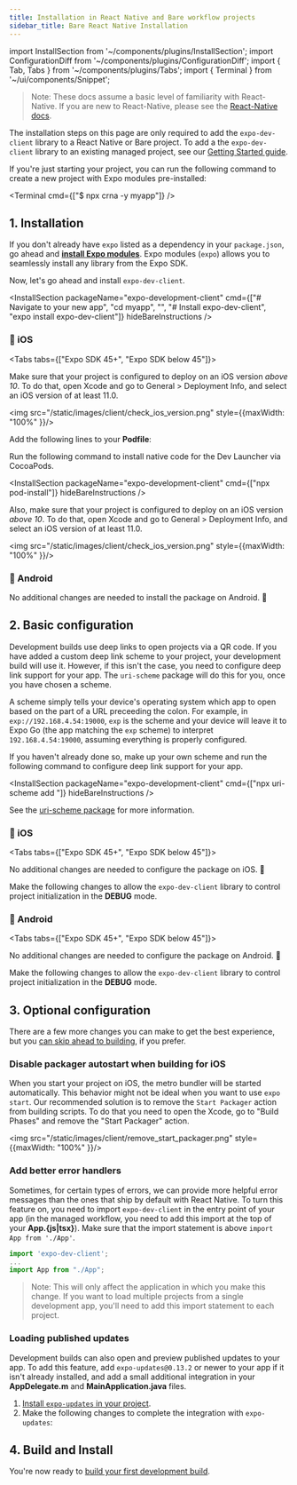 ```yaml
---
title: Installation in React Native and Bare workflow projects
sidebar_title: Bare React Native Installation
---
```


import InstallSection from '~/components/plugins/InstallSection';
import ConfigurationDiff from '~/components/plugins/ConfigurationDiff';
import { Tab, Tabs } from '~/components/plugins/Tabs';
import { Terminal } from '~/ui/components/Snippet';

> Note: These docs assume a basic level of familiarity with React-Native. If you are new to React-Native, please see the [React-Native docs](https://reactnative.dev/docs/getting-started).

The installation steps on this page are only required to add the `expo-dev-client` library to a React Native or Bare project. To add a the `expo-dev-client` library to an existing managed project, see our [Getting Started guide](getting-started.md).


If you're just starting your project, you can run the following command to create a new project with Expo modules pre-installed: 

<Terminal cmd={["$ npx crna -y myapp"]} />

<!-- TODO: Get this to work when you run `eas build` -->
<!-- If you're just starting your project, you can run the following command to create a new project from our template and then [skip to building](/development/getting-started.md#creating-and-installing-your-first-development-build):

<Terminal cmd={["$ npx crna -t with-dev-client"]} /> -->

## 1. Installation

If you don't already have `expo` listed as a dependency in your `package.json`, go ahead and **[install Expo modules](../bare/installing-expo-modules)**. Expo modules (`expo`) allows you to seamlessly install any library from the Expo SDK. 

Now, let's go ahead and install `expo-dev-client`.

<InstallSection packageName="expo-development-client" cmd={["# Navigate to your new app", "cd myapp", "", "# Install expo-dev-client", "expo install expo-dev-client"]} hideBareInstructions />

### 🍏 iOS

<Tabs tabs={["Expo SDK 45+", "Expo SDK below 45"]}>

<Tab >

Make sure that your project is configured to deploy on an iOS version _above 10_.
To do that, open Xcode and go to General > Deployment Info, and select an iOS version of at least 11.0.

<img src="/static/images/client/check_ios_version.png" style={{maxWidth: "100%" }}/>

</Tab >

<Tab >

Add the following lines to your **Podfile**:

<ConfigurationDiff source="/static/diffs/client/podfile.diff" />

Run the following command to install native code for the Dev Launcher via CocoaPods.

<InstallSection packageName="expo-development-client" cmd={["npx pod-install"]} hideBareInstructions />

Also, make sure that your project is configured to deploy on an iOS version _above 10_.
To do that, open Xcode and go to General > Deployment Info, and select an iOS version of at least 11.0.

<img src="/static/images/client/check_ios_version.png" style={{maxWidth: "100%" }}/>

</Tab >

</Tabs >

### 🤖 Android

No additional changes are needed to install the package on Android. 🎉

## 2. Basic configuration

Development builds use deep links to open projects via a QR code. If you have added a custom deep link scheme to your project, your development build will use it. However, if this isn't the case, you need to configure deep link support for your app. The `uri-scheme` package will do this for you, once you have chosen a scheme. 

A scheme simply tells your device's operating system which app to open based on the part of a URL preceeding the colon. For example, in `exp://192.168.4.54:19000`, `exp` is the scheme and your device will leave it to Expo Go (the app matching the `exp` scheme) to interpret `192.168.4.54:19000`, assuming everything is properly configured.

If you haven't already done so, make up your own scheme and run the following command to configure deep link support for your app.

<InstallSection packageName="expo-development-client" cmd={["npx uri-scheme add <your scheme>"]} hideBareInstructions />

See the [uri-scheme package](https://www.npmjs.com/package/uri-scheme) for more information.

### 🍏 iOS

<Tabs tabs={["Expo SDK 45+", "Expo SDK below 45"]}>

<Tab >

No additional changes are needed to configure the package on iOS. 🎉

</Tab >

<Tab >

Make the following changes to allow the `expo-dev-client` library to control project initialization in the **DEBUG** mode.

<ConfigurationDiff source="/static/diffs/client/app-delegate-expo-modules.diff" />
</Tab>

</Tabs>

### 🤖 Android

<Tabs tabs={["Expo SDK 45+", "Expo SDK below 45"]}>

<Tab >

No additional changes are needed to configure the package on Android. 🎉

</Tab >

<Tab >

Make the following changes to allow the `expo-dev-client` library to control project initialization in the **DEBUG** mode.

<ConfigurationDiff source="/static/diffs/client/main-activity-and-application-expo-modules.diff" />
</Tab>

</Tabs>

## 3. Optional configuration

There are a few more changes you can make to get the best experience, but you [can skip ahead to building](/development/getting-started/#creating-and-installing-your-first-development-build), if you prefer.

### Disable packager autostart when building for iOS

When you start your project on iOS, the metro bundler will be started automatically. This behavior might not be ideal when you want to use `expo start`. Our recommended solution is to remove the `Start Packager` action from building scripts. To do that you need to open the Xcode, go to "Build Phases" and remove the "Start Packager" action.

<img src="/static/images/client/remove_start_packager.png" style={{maxWidth: "100%" }}/>

### Add better error handlers

Sometimes, for certain types of errors, we can provide more helpful error messages than the ones that ship by default with React Native. To turn this feature on, you need to import `expo-dev-client` in the entry point of your app (in the managed workflow, you need to add this import at the top of your **App.{js|tsx}**). Make sure that the import statement is above `import App from './App'`.

```js
import 'expo-dev-client';
...
import App from "./App";
```

> Note: This will only affect the application in which you make this change. If you want to load multiple projects from a single development app, you'll need to add this import statement to each project.

### Loading published updates

Development builds can also open and preview published updates to your app. To add this feature, add `expo-updates@0.13.2` or newer to your app if it isn't already installed, and add a small additional integration in your **AppDelegate.m** and **MainApplication.java** files.

1. [Install `expo-updates` in your project](../bare/installing-updates.md).
2. Make the following changes to complete the integration with `expo-updates`:

<ConfigurationDiff source="/static/diffs/client/app-delegate-updates.diff" />

<ConfigurationDiff source="/static/diffs/client/main-application-updates.diff" />

## 4. Build and Install

You're now ready to [build your first development build](/development/getting-started/#creating-and-installing-your-first-development-build).
